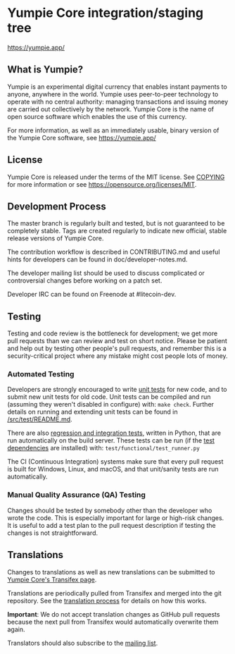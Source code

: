 Yumpie Core integration/staging tree
=====================================

https://yumpie.app/

What is Yumpie?
----------------

Yumpie is an experimental digital currency that enables instant payments to
anyone, anywhere in the world. Yumpie uses peer-to-peer technology to operate
with no central authority: managing transactions and issuing money are carried
out collectively by the network. Yumpie Core is the name of open source
software which enables the use of this currency.

For more information, as well as an immediately usable, binary version of
the Yumpie Core software, see https://yumpie.app/

License
-------

Yumpie Core is released under the terms of the MIT license. See [COPYING](COPYING) for more
information or see https://opensource.org/licenses/MIT.

Development Process
-------------------

The master branch is regularly built and tested, but is not guaranteed to be completely stable. Tags are created regularly to indicate new official, stable release versions of  Yumpie Core.

The contribution workflow is described in CONTRIBUTING.md and useful hints for developers can be found in doc/developer-notes.md.

The developer mailing list should be used to discuss complicated or controversial changes before working on a patch set.

Developer IRC can be found on Freenode at #litecoin-dev.

Testing
-------

Testing and code review is the bottleneck for development; we get more pull
requests than we can review and test on short notice. Please be patient and help out by testing
other people's pull requests, and remember this is a security-critical project where any mistake might cost people
lots of money.

### Automated Testing

Developers are strongly encouraged to write [unit tests](src/test/README.md) for new code, and to
submit new unit tests for old code. Unit tests can be compiled and run
(assuming they weren't disabled in configure) with: `make check`. Further details on running
and extending unit tests can be found in [/src/test/README.md](/src/test/README.md).

There are also [regression and integration tests](/test), written
in Python, that are run automatically on the build server.
These tests can be run (if the [test dependencies](/test) are installed) with: `test/functional/test_runner.py`

The CI (Continuous Integration) systems make sure that every pull request is built for Windows, Linux, and macOS,
and that unit/sanity tests are run automatically.

### Manual Quality Assurance (QA) Testing

Changes should be tested by somebody other than the developer who wrote the
code. This is especially important for large or high-risk changes. It is useful
to add a test plan to the pull request description if testing the changes is
not straightforward.

Translations
------------

Changes to translations as well as new translations can be submitted to
[Yumpie Core's Transifex page](https://www.transifex.com/bitcoin/bitcoin/).

Translations are periodically pulled from Transifex and merged into the git repository. See the
[translation process](doc/translation_process.md) for details on how this works.

**Important**: We do not accept translation changes as GitHub pull requests because the next
pull from Transifex would automatically overwrite them again.

Translators should also subscribe to the [mailing list](https://groups.google.com/forum/#!forum/bitcoin-translators).
